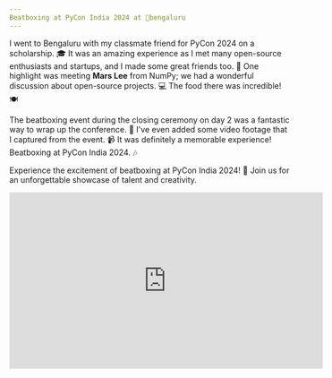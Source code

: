 ```yaml
---
Beatboxing at PyCon India 2024 at 📍bengaluru
---
```


<p>I went to Bengaluru with my classmate friend for PyCon 2024 on a scholarship. 🎓 It was an amazing experience as I met many open-source enthusiasts and startups, and I made some great friends too. 🤝 One highlight was meeting <b>Mars Lee</b> from NumPy; we had a wonderful discussion about open-source projects. 💻 The food there was incredible! 🍽️</p>

<p>The beatboxing event during the closing ceremony on day 2 was a fantastic way to wrap up the conference. 🎤 I've even added some video footage that I captured from the event. 📹 It was definitely a memorable experience! Beatboxing at PyCon India 2024. 🎶</p>

<p>Experience the excitement of beatboxing at PyCon India 2024! 🎉 Join us for an unforgettable showcase of talent and creativity.</p>


<iframe width="560" height="315" src="https://www.youtube.com/embed/rgZ6Ev4HTMM?si=176OGGU0W3GlNYO5" title="YouTube video player" frameborder="0" allow="accelerometer; autoplay; clipboard-write; encrypted-media; gyroscope; picture-in-picture; web-share" referrerpolicy="strict-origin-when-cross-origin" allowfullscreen></iframe>



